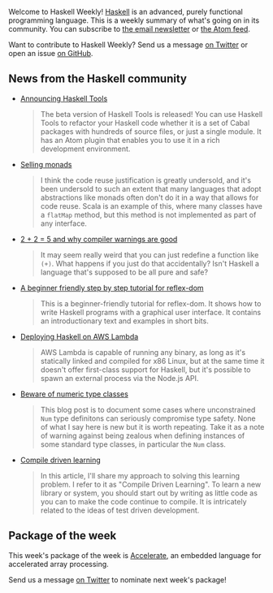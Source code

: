 <!-- 2017-04-06 -->

Welcome to Haskell Weekly!
[Haskell](https://www.haskell.org) is an advanced, purely functional programming language.
This is a weekly summary of what's going on in its community.
You can subscribe to [the email newsletter](https://news.us10.list-manage.com/subscribe?u=49a6a2e17b12be2c5c4dcb232&id=ffbbbbd930)
or [the Atom feed](/haskell-weekly.atom).

Want to contribute to Haskell Weekly?
Send us a message [on Twitter](https://twitter.com/haskellweekly)
or open an issue [on GitHub](https://github.com/haskellweekly/haskellweekly.github.io).

## News from the Haskell community

-   [Announcing Haskell Tools](https://haskelltools.blogspot.hu/2017/04/announcing-haskell-tools.html)

    > The beta version of Haskell Tools is released! You can use Haskell Tools to refactor your Haskell code whether it is a set of Cabal packages with hundreds of source files, or just a single module. It has an Atom plugin that enables you to use it in a rich development environment.

-   [Selling monads](http://www.usrsb.in/selling-monads.html)

    > I think the code reuse justification is greatly undersold, and it's been undersold to such an extent that many languages that adopt abstractions like monads often don't do it in a way that allows for code reuse. Scala is an example of this, where many classes have a `flatMap` method, but this method is not implemented as part of any interface.

-   [2 + 2 = 5 and why compiler warnings are good](https://medium.com/position-development-blog/2-2-5-and-why-compiler-warnings-are-good-e50bc5cfab22)

    > It may seem really weird that you can just redefine a function like `(+)`. What happens if you just do that accidentally? Isn't Haskell a language that's supposed to be all pure and safe?

-   [A beginner friendly step by step tutorial for reflex-dom](https://github.com/hansroland/reflex-dom-inbits/blob/84189eb93f87060a1bfa9128ffea43447a2d5c8f/README.md)

    > This is a beginner-friendly tutorial for reflex-dom. It shows how to write Haskell programs with a graphical user interface. It contains an introductionary text and examples in short bits.

-   [Deploying Haskell on AWS Lambda](http://engineers.irisconnect.net/posts/2017-03-16-deploying-haskell-on-aws-lambda.html)

    > AWS Lambda is capable of running any binary, as long as it's statically linked and compiled for x86 Linux, but at the same time it doesn't offer first-class support for Haskell, but it's possible to spawn an external process via the Node.js API.

-   [Beware of numeric type classes](https://cse.iitk.ac.in/users/ppk/posts/2017-04-04-Beware-of-Numeric-Types.html)

    > This blog post is to document some cases where unconstrained `Num` type definitons can seriously compromise type safety. None of what I say here is new but it is worth repeating. Take it as a note of warning against being zealous when defining instances of some standard type classes, in particular the `Num` class.

-   [Compile driven learning](https://mmhaskell.com/blog/2017/4/3/compile-driven-learning)

    > In this article, I'll share my approach to solving this learning problem. I refer to it as "Compile Driven Learning". To learn a new library or system, you should start out by writing as little code as you can to make the code continue to compile. It is intricately related to the ideas of test driven development.

## Package of the week

This week's package of the week is [Accelerate](http://www.acceleratehs.org/),
an embedded language for accelerated array processing.

Send us a message [on Twitter](https://twitter.com/haskellweekly) to nominate next week's package!
